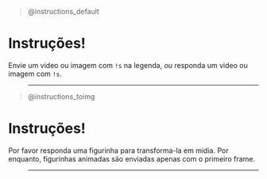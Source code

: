 > @instructions_default

# Instruções!

Envie um video ou imagem com `!s` na legenda, _ou_ responda um video ou imagem com `!s`.

> ---

> @instructions_toimg

# Instruções!

Por favor responda uma figurinha para transforma-la em midia.
Por enquanto, figurinhas animadas são enviadas apenas com o primeiro frame.

> ---
